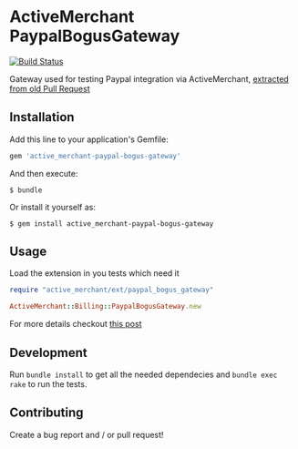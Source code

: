 # ActiveMerchant PaypalBogusGateway

[![Build Status](https://travis-ci.org/sideshowcoder/active_merchant-paypal-bogus-gateway.svg?branch=master)](https://travis-ci.org/sideshowcoder/active_merchant-paypal-bogus-gateway)

Gateway used for testing Paypal integration via ActiveMerchant,
[extracted from old Pull Request](https://github.com/activemerchant/active_merchant/pull/424)

## Installation

Add this line to your application's Gemfile:

```ruby
gem 'active_merchant-paypal-bogus-gateway'
```

And then execute:

    $ bundle

Or install it yourself as:

    $ gem install active_merchant-paypal-bogus-gateway

## Usage

Load the extension in you tests which need it

```ruby
require "active_merchant/ext/paypal_bogus_gateway"

ActiveMerchant::Billing::PaypalBogusGateway.new
```

For more details checkout
[this post](https://web.archive.org/web/20150211210445/http://infotrope.net/2013/05/31/testing-paypal-express-with-activemerchants-bogusgateway-and-how-to-make-it-work)

## Development

Run `bundle install` to get all the needed dependecies and `bundle exec rake` to run the tests.

## Contributing

Create a bug report and / or pull request!


